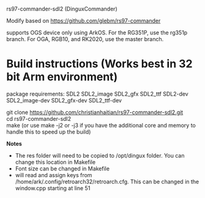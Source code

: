 rs97-commander-sdl2 (DinguxCommander)

Modify based on https://github.com/glebm/rs97-commander

supports OGS device only using ArkOS.  For the RG351P, use the rg351p branch.  For OGA, RGB10, and RK2020, use the master branch.

Build instructions (Works best in 32 bit Arm environment)
==================

package requirements: SDL2 SDL2_image SDL2_gfx SDL2_ttf SDL2-dev SDL2_image-dev SDL2_gfx-dev SDL2_ttf-dev

git clone https://github.com/christianhaitian/rs97-commander-sdl2.git \
cd rs97-commander-sdl2 \
make (or use make -j2 or -j3 if you have the additional core and memory to handle this to speed up the build)

**Notes** 
- The res folder will need to be copied to /opt/dingux folder.  You can change this location in Makefile
- Font size can be changed in Makefile
- will read and assign keys from /home/ark/.config/retroarch32/retroarch.cfg.  This can be changed in the window.cpp starting at line 51
